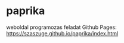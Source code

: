 # paprika
 weboldal programozas feladat 
Github Pages: 
https://szaszuge.github.io/paprika/index.html
